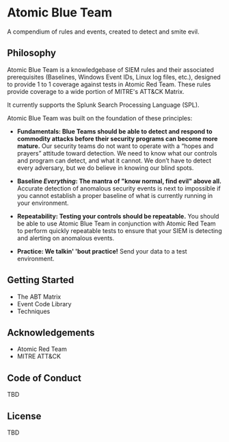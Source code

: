 # Atomic Blue Team

A compendium of rules and events, created to detect and smite evil.

## Philosophy

Atomic Blue Team is a knowledgebase of SIEM rules and their associated prerequisites (Baselines, Windows Event IDs, Linux log files, etc.), designed to provide 1 to 1 coverage against tests in Atomic Red Team. These rules provide coverage to a wide portion of MITRE's ATT&CK Matrix. 

It currently supports the Splunk Search Processing Language (SPL).

Atomic Blue Team was built on the foundation of these principles:

- **Fundamentals: Blue Teams should be able to detect and respond to commodity attacks before their security programs can become more mature.**
  Our security teams do not want to operate with a “hopes and prayers” attitude toward detection. We need to know
  what our controls and program can detect, and what it cannot. We don’t have to detect every adversary, but we
  do believe in knowing our blind spots.

- **Baseline _Everything_: The mantra of "know normal, find evil" above all.**
Accurate detection of anomalous security events is next to impossible if you cannot establish a proper baseline of what is currently running in your environment.

- **Repeatability: Testing your controls should be repeatable.**
You should be able to use Atomic Blue Team in conjunction with Atomic Red Team to perform quickly repeatable tests to ensure that your SIEM is detecting and alerting on anomalous events.

- **Practice: We talkin' 'bout practice!**
Send your data to a test environment. 


## Getting Started

* The ABT Matrix
* Event Code Library
* Techniques

## Acknowledgements

* Atomic Red Team
* MITRE ATT&CK

## Code of Conduct
TBD

## License
TBD
